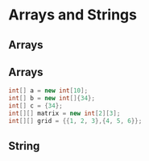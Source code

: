# Arrays and Strings

## Arrays

## Arrays

```java
int[] a = new int[10];
int[] b = new int[]{34};
int[] c = {34};
int[][] matrix = new int[2][3];
int[][] grid = {{1, 2, 3},{4, 5, 6}};
```

## String

```java

```
